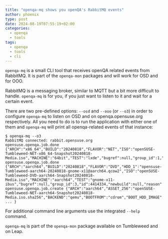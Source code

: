 ```yaml
---
title: "openqa-mq shows you openQA's RabbitMQ events"
author: phoenix
type: post
date: 2024-08-19T07:55:19+02:00
categories:
  - openqa
  - tools
tags:
  - openqa
  - tools
  - cli
---
```

`openqa-mq` is a small CLI tool that receives openQA related events from RabbitMQ. It is part of the `openqa-mon` packages and will work for OSD and for OOO.

RabbitMQ is a messaging broker, similar to MQTT but a bit more difficult to handle. `openqa-mq` is for you, if you just want to listen to it and wait for a certain event.

There are two pre-defined options: `--osd` and `--ooo` (or `--o3`) in order to configure `openqa-mq` to listen on OSD and on openqa.opensuse.org respectively. All you need to do is to run the application with either one of them and `openqa-mq` will print all openqa-related events of that instance:

```
$ openqa-mq --o3
RabbitMQ connected: rabbit.opensuse.org
opensuse.openqa.job.done {"ARCH":"x86_64","BUILD":"20240818","FLAVOR":"NET","ISO":"openSUSE-Tumbleweed-NET-x86_64-Snapshot20240818-Media.iso","MACHINE":"64bit","TEST":"lxde","bugref":null,"group_id":1,"id":4413831,"newbuild":null,"reason":null,"remaining":233,"result":"passed"}
opensuse.openqa.job.done {"ARCH":"aarch64","BUILD":"20240818","FLAVOR":"DVD","HDD_1":"opensuse-Tumbleweed-aarch64-20240818-gnome-x11@aarch64.qcow2","ISO":"openSUSE-Tumbleweed-DVD-aarch64-Snapshot20240818-Media.iso","MACHINE":"aarch64","TEST":"gnome-x11-ibus","bugref":null,"group_id":3,"id":4414334,"newbuild":null,"reason":null,"remaining":232,"result":"passed"}
opensuse.openqa.job.create {"ARCH":"aarch64","ASSET_256":"openSUSE-Tumbleweed-NET-aarch64-Snapshot20240818-Media.iso.sha256","BACKEND":"qemu","BOOTFROM":"cdrom","BOOT_HDD_IMAGE":"1","BUILD":"", ... }
```

For additional command line arguments use the integrated `--help` command.

`openqa-mq` is part of the `openqa-mon` package available on Tumbleweed and on Leap.
